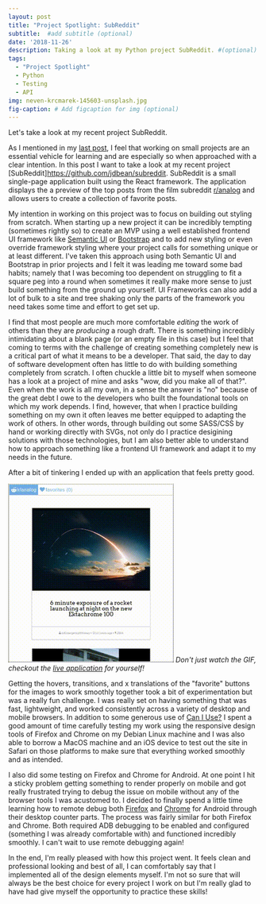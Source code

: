 ```yaml
---
layout: post
title: "Project Spotlight: SubReddit"
subtitle:  #add subtitle (optional)
date: '2018-11-26'
description: Taking a look at my Python project SubReddit. #(optional)
tags:
  - "Project Spotlight"
  - Python
  - Testing
  - API
img: neven-krcmarek-145603-unsplash.jpg
fig-caption: # Add figcaption for img (optional)
---
```


Let's take a look at my recent project SubReddit.
<!-- more -->
As I mentioned in my [last post](/rhymetime), I feel that working on small projects are an essential vehicle for learning and are especially so when approached with a clear intention. In this post I want to take a look at my recent project [SubReddit]https://github.com/jdbean/subreddit. SubReddit is a small single-page application built using the React framework. The application displays the a preview of the top posts from the film subreddit [r/analog](https://www.reddit.com/r/analog) and allows users to create a collection of favorite posts.

My intention in working on this project was to focus on building out styling from scratch. When starting up a new project it can be incredibly tempting (sometimes rightly so) to create an MVP using a well established frontend UI framework like [Semantic UI](https://semantic-ui.com) or [Bootstrap](https://getbootstrap.com) and to add new styling or even override framework styling where your project calls for something unique or at least different. I've taken this approach using both Semantic UI and Bootstrap in prior projects and I felt it was leading me toward some bad habits; namely that I was becoming too dependent on struggling to fit a square peg into a round when sometimes it really make more sense to just build something from the ground up yourself. UI Frameworks can also add a lot of bulk to a site and tree shaking only the parts of the framework you need takes some time and effort to get set up.

I find that most people are much more comfortable *editing* the work of others than they are *producing* a rough draft. There is something incredibly intimidating about a blank page (or an empty file in this case) but I feel that coming to terms with the challenge of creating something completely new is a critical part of what it means to be a developer. That said, the day to day of software development often has little to do with building something completely from scratch. I often chuckle a little bit to myself when someone has a look at a project of mine and asks "wow, did you make all of that?". Even when the work is all my own, in a sense the answer is "no" because of the great debt I owe to the developers who built the foundational tools on which my work depends. I find, however, that when I practice building something on my own it often leaves me better equipped to adapting the work of others. In other words, through building out some SASS/CSS by hand or working directly with SVGs, not only do I practice desigining solutions with those technologies, but I am also better able to understand how to approach something like a frontend UI framework and adapt it to my needs in the future.

After a bit of tinkering I ended up with an application that feels pretty good.

![SubReddit](/assets/img/subreddit.gif)
*Don't just watch the GIF, checkout the [live application](https://jdbean.github.io/subreddit/) for yourself!*

Getting the hovers, transitions, and x translations of the "favorite" buttons for the images to work smoothly together took a bit of experimentation but was a really fun challenge. I was really set on having something that was fast, lightweight, and worked consistently across a variety of desktop and mobile browsers. In addition to some generous use of [Can I Use?](https://caniuse.com/) I spent a good amount of time carefully testing my work using the responsive design tools of Firefox and Chrome on my Debian Linux machine and I was also able to borrow a MacOS machine and an iOS device to test out the site in Safari on those platforms to make sure that everything worked smoothly and as intended.

I also did some testing on Firefox and Chrome for Android. At one point I hit a sticky problem getting something to render properly on mobile and got really frustrated trying to debug the issue on mobile without any of the browser tools I was acustomed to. I decided to finally spend a little time learning how to remote debug both [Firefox](https://developer.mozilla.org/en-US/docs/Tools/Remote_Debugging/Debugging_Firefox_for_Android_with_WebIDE) and [Chrome](https://developers.google.com/web/tools/chrome-devtools/remote-debugging/) for Android through their desktop counter parts. The process was fairly similar for both Firefox and Chrome. Both required ADB debugging to be enabled and configured (something I was already comfortable with) and functioned incredibly smoothly. I can't wait to use remote debugging again!

In the end, I'm really pleased with how this project went. It feels clean and professional looking and best of all, I can comfortably say that I implemented all of the design elements myself. I'm not so sure that will always be the best choice for every project I work on but I'm really glad to have had give myself the opportunity to practice these skills!
